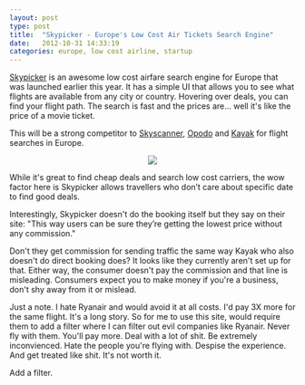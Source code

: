 ```yaml
---
layout: post
type: post
title:  "Skypicker - Europe's Low Cost Air Tickets Search Engine"
date:   2012-10-31 14:33:19
categories: europe, low cost airline, startup
---
```


<a href="http://skypicker.com" target="_blank">Skypicker</a> is an awesome low cost airfare search engine for Europe that was launched earlier this year. It has a simple UI that allows you to see what flights are available from any city or country. Hovering over deals, you can find your flight path. The search is fast and the prices are... well it's like the price of a movie ticket. 

This will be a strong competitor to <a href="http://www.skyscanner.net" target="_blank">Skyscanner</a>, <a href="http://www.opodo.co.uk/" target="_blank">Opodo</a> and <a href="http://www.kayak.com/" target="_blank">Kayak</a> for flight searches in Europe. 

<a href="http://skypicker.com" target="_blank"><center><img src="{{site.url}}/assets/posts/Skypicker-Berlin-1024x599.jpg" ></center></a>

While it's great to find cheap deals and search low cost carriers, the wow factor here is Skypicker allows travellers who don’t care about specific date to find good deals.

Interestingly, Skypicker doesn't do the booking itself but they say on their site: "This way users can be sure they’re getting the lowest price without any commission." 

Don't they get commission for sending traffic the same way Kayak who also doesn't do direct booking does? It looks like they currently aren't set up for that. Either way, the consumer doesn't pay the commission and that line is misleading. Consumers expect you to make money if you're a business, don't shy away from it or mislead.

Just a note. I hate Ryanair and would avoid it at all costs. I'd pay 3X more for the same flight. It's a long story. So for me to use this site, would require them to add a filter where I can filter out evil companies like Ryanair. Never fly with them. You'll pay more. Deal with a lot of shit. Be extremely inconvienced. Hate the people you're flying with. Despise the experience. And get treated like shit. It's not worth it.

Add a filter. 